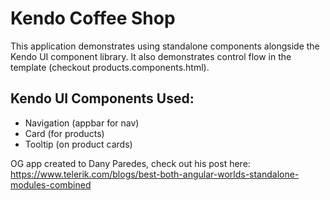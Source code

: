 # Kendo Coffee Shop

This application demonstrates using standalone components alongside the Kendo UI component library. It also demonstrates control flow in the template (checkout products.components.html).

## Kendo UI Components Used:
- Navigation (appbar for nav)
- Card (for products)
- Tooltip (on product cards)


OG app created to Dany Paredes, check out his post here: https://www.telerik.com/blogs/best-both-angular-worlds-standalone-modules-combined